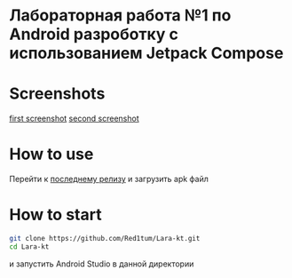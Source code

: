# Лабораторная работа №1 по Android разроботку с использованием Jetpack Compose
# Screenshots
[first screenshot](assets/first.jpg)
[second screenshot](assets/second.jpg)
# How to use
Перейти к [последнему релизу](https://github.com/Red1tum/Lara-kt/releases/tag/release) и загрузить apk файл

# How to start
```bash
git clone https://github.com/Red1tum/Lara-kt.git
cd Lara-kt
```
и запустить Android Studio в данной директории
